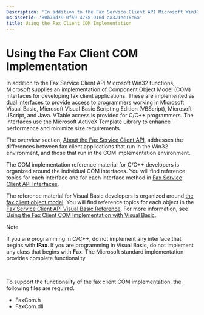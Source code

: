 ```yaml
---
Description: 'In addition to the Fax Service Client API Microsoft Win32 functions, Microsoft supplies an implementation of Component Object Model (COM) interfaces for developing fax client applications.'
ms.assetid: '80b70d79-0f59-4758-916d-aa321ec15c6a'
title: Using the Fax Client COM Implementation
---
```


# Using the Fax Client COM Implementation

In addition to the Fax Service Client API Microsoft Win32 functions, Microsoft supplies an implementation of Component Object Model (COM) interfaces for developing fax client applications. These are implemented as dual interfaces to provide access to programmers working in Microsoft Visual Basic, Microsoft Visual Basic Scripting Edition (VBScript), Microsoft JScript, and Java. VTable access is provided for C/C++ programmers. The interfaces use the Microsoft ActiveX Template Library to enhance performance and minimize size requirements.

The overview section, [About the Fax Service Client API](-mfax-about-the-fax-service-client-api.md), addresses the differences between fax client applications that run in the Win32 environment, and those that run in the COM implementation environment.

The COM implementation reference material for C/C++ developers is organized around the individual COM interfaces. You will find reference topics for each interface and for each interface method in [Fax Service Client API Interfaces](-mfax-fax-service-client-api-interfaces.md).

The reference material for Visual Basic developers is organized around [the fax client object model](-mfax-the-fax-client-object-model.md). You will find reference topics for each object in the [Fax Service Client API Visual Basic Reference](-mfax-fax-service-client-api-visual-basic-reference.md). For more information, see [Using the Fax Client COM Implementation with Visual Basic](-mfax-using-the-fax-client-com-implementation-with-visual-basic.md).

> [!Note]  
> If you are programming in C/C++, do not implement any interface that begins with **IFax**. If you are programming in Visual Basic, do not implement any class that begins with **Fax**. The Microsoft standard implementation provides complete functionality.

 

To support the functionality of the fax client COM implementation, the following files are required.

-   FaxCom.h
-   FaxCom.dll

 

 



